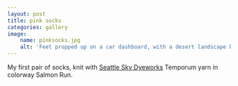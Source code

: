 ```yaml
---
layout: post
title: pink socks
categories: gallery
image:
    name: pinksocks.jpg
    alt: 'Feet propped up on a car dashboard, with a desert landscape beyond. The feet are in salmon-colored socks with black flecks, and decorative lines running down the socks.'
---
```


My first pair of socks, knit with [Seattle Sky Dyeworks](https://seattleskydyeworks.com/) Temporum yarn in colorway Salmon Run.
